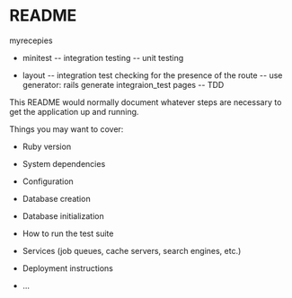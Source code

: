 # README

myrecepies 
 - minitest
 -- integration testing
 -- unit testing

 - layout
 -- integration test checking for the presence of the route
 -- use generator: rails generate integraion_test pages
 -- TDD



This README would normally document whatever steps are necessary to get the
application up and running.

Things you may want to cover:

* Ruby version

* System dependencies

* Configuration

* Database creation

* Database initialization

* How to run the test suite

* Services (job queues, cache servers, search engines, etc.)

* Deployment instructions

* ...
